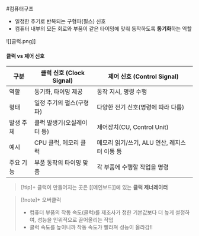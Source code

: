 #컴퓨터구조 

+ 일정한 주기로 반복되는 구형파(펄스) 신호
+ 컴퓨터 내부의 모든 회로와 부품이 같은 타이밍에 맞춰 동작하도록 **동기화**하는 역할

![[클럭.png]]


#### 클럭 vs 제어 신호

|구분|클럭 신호 (Clock Signal)|제어 신호 (Control Signal)|
|---|---|---|
|역할|동기화, 타이밍 제공|동작 지시, 명령 수행|
|형태|일정 주기의 펄스(구형파)|다양한 전기 신호(명령에 따라 다름)|
|발생 주체|클럭 발생기(오실레이터 등)|제어장치(CU, Control Unit)|
|예시|CPU 클럭, 메모리 클럭|메모리 읽기/쓰기, ALU 연산, 레지스터 이동 등|
|주요 기능|부품 동작의 타이밍 맞춤|각 부품에 수행할 작업을 명령|

> [!tip]+ 
> 클럭이 만들어지는 곳은 [[메인보드]]에 있는 **클럭 제너레이터**

> [!note]+ 오버클럭
> + 컴퓨터 부품의 작동 속도(클럭)를 제조사가 정한 기본값보다 더 높게 설정하여, 성능을 인위적으로 끌어올리는 작업
> + 클럭 속도를 높이니까 작동 속도가 빨라져 성능이 올라감!!